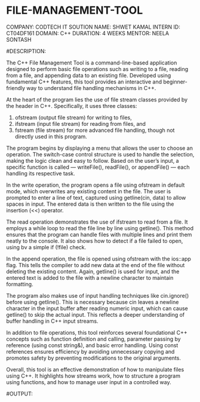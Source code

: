 # FILE-MANAGEMENT-TOOL
COMPANY: CODTECH IT SOUTION 
NAME: SHWET KAMAL
INTERN ID: CT04DF161 
DOMAIN: C++
DURATION: 4 WEEKS
MENTOR: NEELA SONTASH

#DESCRIPTION:

The C++ File Management Tool is a command-line-based application designed to perform basic file operations such as writing to a file, reading from a file, and appending data to an existing file. Developed using fundamental C++ features, this tool provides an interactive and beginner-friendly way to understand file handling mechanisms in C++.

At the heart of the program lies the use of file stream classes provided by the <fstream> header in C++. Specifically, it uses three classes:
1. ofstream (output file stream) for writing to files,
2. ifstream (input file stream) for reading from files, and
3. fstream (file stream) for more advanced file handling, though not directly used in this program.

The program begins by displaying a menu that allows the user to choose an operation. The switch-case control structure is used to handle the selection, making the logic clean and easy to follow. Based on the user’s input, a specific function is called — writeFile(), readFile(), or appendFile() — each handling its respective task.

In the write operation, the program opens a file using ofstream in default mode, which overwrites any existing content in the file. The user is prompted to enter a line of text, captured using getline(cin, data) to allow spaces in input. The entered data is then written to the file using the insertion (<<) operator.

The read operation demonstrates the use of ifstream to read from a file. It employs a while loop to read the file line by line using getline(). This method ensures that the program can handle files with multiple lines and print them neatly to the console. It also shows how to detect if a file failed to open, using bv a simple if (!file) check.

In the append operation, the file is opened using ofstream with the ios::app flag. This tells the compiler to add new data at the end of the file without deleting the existing content. Again, getline() is used for input, and the entered text is added to the file with a newline character to maintain formatting.

The program also makes use of input handling techniques like cin.ignore() before using getline(). This is necessary because cin leaves a newline character in the input buffer after reading numeric input, which can cause getline() to skip the actual input. This reflects a deeper understanding of buffer handling in C++ input streams.

In addition to file operations, this tool reinforces several foundational C++ concepts such as function definition and calling, parameter passing by reference (using const string&), and basic error handling. Using const references ensures efficiency by avoiding unnecessary copying and promotes safety by preventing modifications to the original arguments.

Overall, this tool is an effective demonstration of how to manipulate files using C++. It highlights how streams work, how to structure a program using functions, and how to manage user input in a controlled way. 

#OUTPUT:

